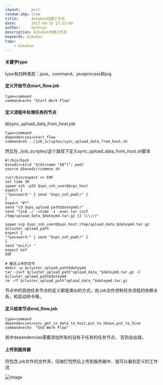 ```yaml
---
layout:     post
random-img: true
title:      Azkaban创建工作流
date:       2017-08-16 17:33:00
author:     mazhiyu
description: Azkaban创建工作流
keywords: Azkaban
tags:
    - Azkaban
---
```




#### 关键字type

type有四种类型：java，command，javaprocess和pig


#### 定义开始节点start_flow.job


```
type=command
command=echo "Start Work Flow" 
```

#### 定义流程中处理任务的节点

如sync_upload_data_from_host.job

```
type=command
dependencies=start_flow
command=sh ../job_scriptes/sync_upload_data_from_host.sh 
```

然后在../job_scriptes/这个路径下定义sync_upload_data_from_host.sh脚本

```
#!/bin/bash
basedir=$(cd "$(dirname "$0")"; pwd)
source $basedir/common.sh

/usr/bin/expect << EOF
set time 30
spawn ssh -p22 $vps_ssh_user@$vps_host
expect {
"*password:" { send "$vps_ssh_pwd\r" }
}
expect "#*"
send "cd $vps_upload_path$dateymd\r"
send "find ./ -ctime -1 -exec tar czvf /tmp/upload_data_$dateymd.tar.gz {} \\\;\r"

spawn scp $vps_ssh_user@$vps_host:/tmp/upload_data_$dateymd.tar.gz $cluster_upload_path 
expect {
"*password:" { send "$vps_ssh_pwd\r" }
}
send "exit\r "
expect eof
EOF

# 解压上传的文件
mkdir -p $cluster_upload_path$dateymd
tar -zxvf $cluster_upload_path"upload_data_"$dateymd.tar.gz -C $cluster_upload_path$dateymd
rm -rf $cluster_upload_path"upload_data_"$dateymd.tar.gz
```

节点中的其他任务节点的定义都是类似的方式，由.job文件控制任务流程的依赖关系，和启动命令等。


#### 定义结束节点end_flow.job

```
type=command
dependencies=sync_get_in_data_to_host,put_to_hbase,put_to_hive
command=echo  "End Work Flow"
```

其中dependencies需要添加所有的没有子任务的任务节点， 否则会出错。

#### 上传到服务器

将包含.job文件的文件夹，压缩打包然后上传到服务器中，就可以看到定义的工作流

![image](http://od4ghyr10.bkt.clouddn.com/azkaban/sync_data%E5%B7%A5%E4%BD%9C%E6%B5%81.png)


